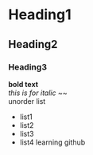 # Heading1
## Heading2
### Heading3
**bold text**
<br/>
_this is for italic_
~~
<br/>
unorder list
<br/>
- list1
- list2
- list3
- list4
learning github
